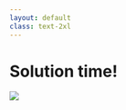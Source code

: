```yaml
---
layout: default
class: text-2xl
---
```


# **Solution** time!

<div class="overflow-auto h-full">
  <img src="/images/06-react-02.png" class="m-auto" />
</div>
